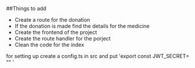 ##Things to add

- Create a route for the donation
- If the donation is made find the details for the medicine
- Create the frontend of the project
- Create the route handler for the porject
- Clean the code for the index

for setting up create a config.ts in src and put 'export const JWT_SECRET= "" '
